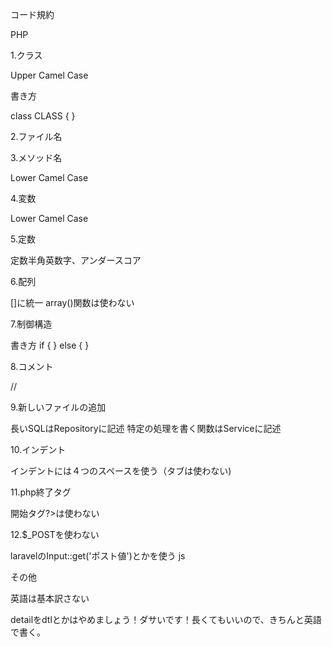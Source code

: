 コード規約

PHP

1.クラス

Upper Camel Case

書き方

class CLASS 
{
}

2.ファイル名

3.メソッド名

Lower Camel Case

4.変数

Lower Camel Case

5.定数

定数半角英数字、アンダースコア

6.配列

[]に統一
array()関数は使わない

7.制御構造

書き方
if {
} else {
}

8.コメント

//

9.新しいファイルの追加

長いSQLはRepositoryに記述
特定の処理を書く関数はServiceに記述

10.インデント

インデントには４つのスペースを使う（タブは使わない)

11.php終了タグ

開始タグ?>は使わない

12.$_POSTを使わない

laravelのInput::get('ポスト値')とかを使う
js

その他

英語は基本訳さない

detailをdtlとかはやめましょう！ダサいです！長くてもいいので、きちんと英語で書く。

